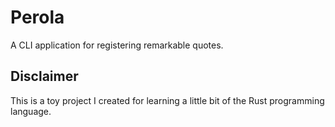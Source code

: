 # Perola

A CLI application for registering remarkable quotes.

## Disclaimer

This is a toy project I created for learning a little bit of the Rust programming language.